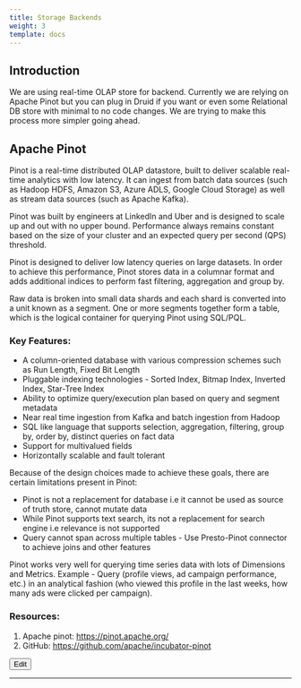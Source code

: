 ```yaml
---
title: Storage Backends
weight: 3
template: docs
---
```


## Introduction
We are using real-time OLAP store for backend. Currently we are relying on Apache Pinot but you can plug in Druid if you want or even some Relational DB store with minimal to no code changes. We are trying to make this process more simpler going ahead. 

## Apache Pinot
Pinot is a real-time distributed OLAP datastore, built to deliver scalable real-time analytics with low latency. It can ingest from batch data sources (such as Hadoop HDFS, Amazon S3, Azure ADLS, Google Cloud Storage) as well as stream data sources (such as Apache Kafka). 

Pinot was built by engineers at LinkedIn and Uber and is designed to scale up and out with no upper bound. Performance always remains constant based on the size of your cluster and an expected query per second (QPS) threshold.

Pinot is designed to deliver low latency queries on large datasets. In order to achieve this performance, Pinot stores data in a columnar format and adds additional indices to perform fast filtering, aggregation and group by.

Raw data is broken into small data shards and each shard is converted into a unit known as a segment. One or more segments together form a table, which is the logical container for querying Pinot using SQL/PQL.

### Key Features:
- A column-oriented database with various compression schemes such as Run Length, Fixed Bit Length
- Pluggable indexing technologies - Sorted Index, Bitmap Index, Inverted Index, Star-Tree Index
- Ability to optimize query/execution plan based on query and segment metadata
- Near real time ingestion from Kafka and batch ingestion from Hadoop
- SQL like language that supports selection, aggregation, filtering, group by, order by, distinct queries on fact data
- Support for multivalued fields
- Horizontally scalable and fault tolerant

Because of the design choices made to achieve these goals, there are certain limitations present in Pinot:

- Pinot is not a replacement for database i.e it cannot be used as source of truth store, cannot mutate data
- While Pinot supports text search, its not a replacement for search engine i.e relevance is not supported
- Query cannot span across multiple tables - Use Presto-Pinot connector to achieve joins and other features

Pinot works very well for querying time series data with lots of Dimensions and Metrics. Example - Query (profile views, ad campaign performance, etc.) in an analytical fashion (who viewed this profile in the last weeks, how many ads were clicked per campaign).

### Resources:
1. Apache pinot: https://pinot.apache.org/
2. GitHub: https://github.com/apache/incubator-pinot 

<a href="https://github.com/hypertrace/hypertrace-docs-website/tree/master/src/pages/arch/backends.md">
<button type="button">Edit</button></a>

***
